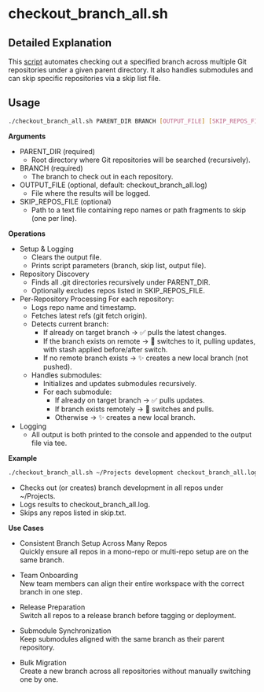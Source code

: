 # checkout_branch_all.sh

## Detailed Explanation

This [script](checkout_branch_all.sh) automates checking out a specified branch across multiple Git repositories under a given parent directory. It also handles submodules and can skip specific repositories via a skip list file.

## Usage

```bash
./checkout_branch_all.sh PARENT_DIR BRANCH [OUTPUT_FILE] [SKIP_REPOS_FILE]
```

**Arguments**

* PARENT_DIR (required)
    * Root directory where Git repositories will be searched (recursively).
* BRANCH (required)
    * The branch to check out in each repository.
* OUTPUT_FILE (optional, default: checkout_branch_all.log)
    * File where the results will be logged.
* SKIP_REPOS_FILE (optional)
    * Path to a text file containing repo names or path fragments to skip (one per line).

**Operations**

* Setup & Logging
    * Clears the output file.
    * Prints script parameters (branch, skip list, output file).
* Repository Discovery
    * Finds all .git directories recursively under PARENT_DIR.
    * Optionally excludes repos listed in SKIP_REPOS_FILE.
* Per-Repository Processing
    For each repository:
    * Logs repo name and timestamp.
    * Fetches latest refs (git fetch origin).
    * Detects current branch:
        * If already on target branch → ✅ pulls the latest changes.
        * If the branch exists on remote → 🔄 switches to it, pulling updates, with stash applied before/after switch.
        * If no remote branch exists → ✨ creates a new local branch (not pushed).
    * Handles submodules:
        * Initializes and updates submodules recursively.
        * For each submodule:
            * If already on target branch → ✅ pulls updates.
            * If branch exists remotely → 🔄 switches and pulls.
            * Otherwise → ✨ creates a new local branch.
* Logging
    * All output is both printed to the console and appended to the output file via tee.

**Example**

```bash
./checkout_branch_all.sh ~/Projects development checkout_branch_all.log skip.txt
```

* Checks out (or creates) branch development in all repos under ~/Projects.
* Logs results to checkout_branch_all.log.
* Skips any repos listed in skip.txt.

**Use Cases**

* Consistent Branch Setup Across Many Repos  
Quickly ensure all repos in a mono-repo or multi-repo setup are on the same branch.

* Team Onboarding  
New team members can align their entire workspace with the correct branch in one step.

* Release Preparation  
Switch all repos to a release branch before tagging or deployment.

* Submodule Synchronization  
Keep submodules aligned with the same branch as their parent repository.

* Bulk Migration  
Create a new branch across all repositories without manually switching one by one.
